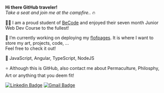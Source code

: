 **Hi there GitHub traveler!** <br>
*Take a seat and join me at the campfire..* :fire:

  👨‍🎓 I am a proud student of [BeCode](https://becode.org/) and enjoyed their seven month Junior Web Dev Course to the fullest!


  🔭 I’m currently working on deploying my [flofpages](https://flofpages.com/). It is where I want to store my art, projects, code, ...
    <br> Feel free to check it out! 
     

  💙 JavaScript, Angular, TypeScript, NodeJS


  ⭐ Although this is GitHub, also contact me about Permaculture, Philosphy, Art or anything that you deem fit! 

 [![Linkedin Badge](https://img.shields.io/badge/-florianbracke-blue?style=flat-square&logo=Linkedin&logoColor=white&link=https://www.linkedin.com/in/florianbracke/)](https://www.linkedin.com/in/florianbracke/) [![Gmail Badge](https://img.shields.io/badge/-florianbracke@gmail.com-c14438?style=flat-square&logo=Gmail&logoColor=white&link=mailto:florianbracke@gmail.com)](mailto:florianbracke@gmail.com)
